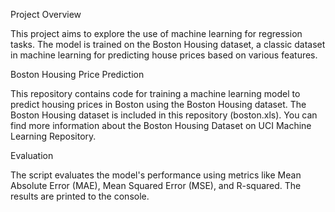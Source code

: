 Project Overview

This project aims to explore the use of machine learning for regression tasks.
The model is trained on the Boston Housing dataset, a classic dataset in machine learning for predicting house prices based on various features.

Boston Housing Price Prediction

This repository contains code for training a machine learning model to predict housing prices in Boston using the Boston Housing dataset.
The Boston Housing dataset is included in this repository (boston.xls). You can find more information about the Boston Housing Dataset on UCI Machine Learning Repository.

Evaluation

The script evaluates the model's performance using metrics like Mean Absolute Error (MAE), Mean Squared Error (MSE), and R-squared. The results are printed to the console.
